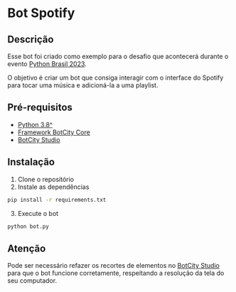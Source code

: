 # Bot Spotify

## Descrição
Esse bot foi criado como exemplo para o desafio que acontecerá durante o evento [Python Brasil 2023](https://2023.pythonbrasil.org.br/).

O objetivo é criar um bot que consiga interagir com o interface do Spotify para tocar uma música e adicioná-la a uma playlist.

## Pré-requisitos
- [Python 3.8^](https://www.python.org/downloads/)
- [Framework BotCity Core](https://pypi.org/project/botcity-framework-core/)
- [BotCity Studio](https://documentation.botcity.dev/pt/studio/)

## Instalação
1. Clone o repositório
2. Instale as dependências
```bash
pip install -r requirements.txt
```
3. Execute o bot
```bash
python bot.py
```

## Atenção
Pode ser necessário refazer os recortes de elementos no [BotCity Studio](https://studio.botcity.dev/) para que o bot funcione corretamente, respeitando a resolução da tela do seu computador.
